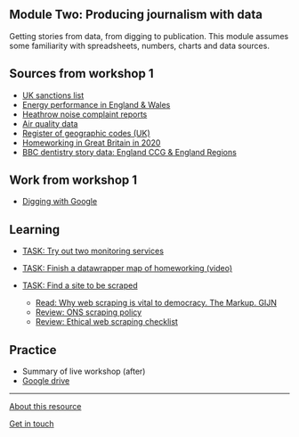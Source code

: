 ## Module Two: Producing journalism with data

Getting stories from data, from digging to publication. This module assumes some familiarity with spreadsheets, numbers, charts and data sources.

## Sources from workshop 1
- [UK sanctions list](https://www.gov.uk/government/publications/the-uk-sanctions-list)
- [Energy performance in England & Wales](https://epc.opendatacommunities.org/domestic/search)
- [Heathrow noise complaint reports](https://www.heathrow.com/company/local-community/noise/noise-reports-and-statistics/reports)
- [Air quality data](https://uk-air.defra.gov.uk/data/data_selector_service)
- [Register of geographic codes (UK)](https://geoportal.statistics.gov.uk/datasets/register-of-geographic-codes-june-2020-for-the-united-kingdom-v2/about)
- [Homeworking in Great Britain in 2020](https://www.ons.gov.uk/employmentandlabourmarket/peopleinwork/labourproductivity/adhocs/13196homeworkingintheukbrokendownbyunitaryandlocalauthoritydistricts2020)
- [BBC dentistry story data: England CCG & England Regions](https://docs.google.com/spreadsheets/d/1V6B1FnZdeMZQZQ-oFhh2l_lbTnbAlBufCidPS5hBEvc/edit#gid=0)


## Work from workshop 1
- [Digging with Google](https://aodhanlutetiae.github.io/dj_prod/search)


## Learning

- [TASK: Try out two monitoring services](https://aodhanlutetiae.github.io/dj_prod/monitoring)

- [TASK: Finish a datawrapper map of homeworking (video)](https://www.youtube.com/channel/UC-khdaLd7Yg-I55xQz3qx8g)

- [TASK: Find a site to be scraped](https://forms.gle/8sDZY6YhumAuVQgCA)
  - [Read: Why web scraping is vital to democracy. The Markup. GIJN](https://gijn.org/2020/12/17/why-web-scraping-is-vital-to-democracy/)
  - [Review: ONS scraping policy](https://www.ons.gov.uk/aboutus/transparencyandgovernance/datastrategy/datapolicies/webscrapingpolicy)
  - [Review: Ethical web scraping checklist](https://www.ons.gov.uk/aboutus/transparencyandgovernance/datastrategy/datapolicies/webscrapingpolicy)


## Practice




- Summary of live workshop (after)
- [Google drive](https://bit.ly/app_data_jomec)

---
[About this resource](https://aodhanlutetiae.github.io/dj_prod/about)

[Get in touch](mailto:odonnella4@cardiff.ac.uk)
